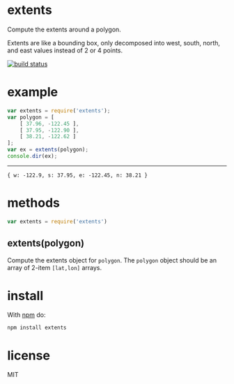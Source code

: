 # extents

Compute the extents around a polygon.

Extents are like a bounding box, only decomposed into west, south, north, and
east values instead of 2 or 4 points.

[![build status](https://secure.travis-ci.org/substack/node-extents.png)](http://travis-ci.org/substack/node-extents)

# example

``` js
var extents = require('extents');
var polygon = [
    [ 37.96, -122.45 ],
    [ 37.95, -122.90 ],
    [ 38.21, -122.62 ]
];
var ex = extents(polygon);
console.dir(ex);
```

***

```
{ w: -122.9, s: 37.95, e: -122.45, n: 38.21 }
```

# methods

``` js
var extents = require('extents')
```

## extents(polygon)

Compute the extents object for `polygon`.
The `polygon` object should be an array of 2-item `[lat,lon]` arrays.

# install

With [npm](http://npmjs.org) do:

```
npm install extents
```

# license

MIT

